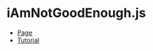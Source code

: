 <h1>iAmNotGoodEnough.js</h1>

- [Page](https://mikroffarad.github.io/workbench/tutorialProjects/hyperplexed/iAmNotGoodEnough.js/)
- [Tutorial](https://www.youtube.com/watch?v=6TYkDy54q4E)
